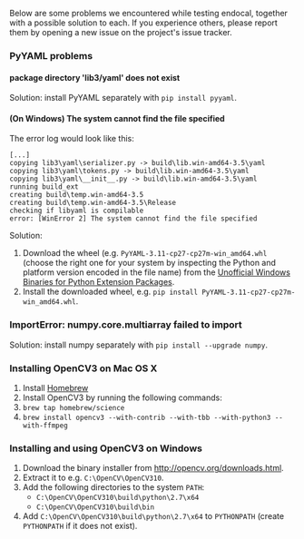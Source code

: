 Below are some problems we encountered while testing endocal, together with a possible solution to each. If you experience others, please report them by opening a new issue on the project's issue tracker.

### PyYAML problems

#### package directory 'lib3/yaml' does not exist
Solution: install PyYAML separately with `pip install pyyaml`.

#### (On Windows) The system cannot find the file specified
The error log would look like this:

```
[...]
copying lib3\yaml\serializer.py -> build\lib.win-amd64-3.5\yaml
copying lib3\yaml\tokens.py -> build\lib.win-amd64-3.5\yaml
copying lib3\yaml\__init__.py -> build\lib.win-amd64-3.5\yaml
running build_ext
creating build\temp.win-amd64-3.5
creating build\temp.win-amd64-3.5\Release
checking if libyaml is compilable
error: [WinError 2] The system cannot find the file specified
```

Solution:

1. Download the wheel (e.g. `PyYAML-3.11-cp27-cp27m-win_amd64.whl` (choose the right one for your system by inspecting the Python and platform version encoded in the file name) from the [Unofficial Windows Binaries for Python Extension Packages](http://www.lfd.uci.edu/~gohlke/pythonlibs/#pyyaml).
1. Install the downloaded wheel, e.g. `pip install PyYAML-3.11-cp27-cp27m-win_amd64.whl`.

### ImportError: numpy.core.multiarray failed to import
Solution: install numpy separately with `pip install --upgrade numpy`.

### Installing OpenCV3 on Mac OS X
1. Install [Homebrew](http://brew.sh/)
1. Install OpenCV3 by running the following commands:
  1. `brew tap homebrew/science`
  1. `brew install opencv3 --with-contrib --with-tbb --with-python3 --with-ffmpeg`

### Installing and using OpenCV3 on Windows
1. Download the binary installer from http://opencv.org/downloads.html.
1. Extract it to e.g. `C:\OpenCV\OpenCV310`.
1. Add the following directories to the system `PATH`:
   * `C:\OpenCV\OpenCV310\build\python\2.7\x64`
   * `C:\OpenCV\OpenCV310\build\bin`
1. Add `C:\OpenCV\OpenCV310\build\python\2.7\x64` to `PYTHONPATH` (create `PYTHONPATH` if it does not exist).
